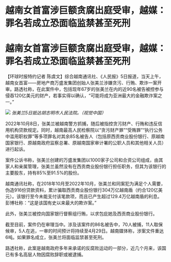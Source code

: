 # 越南女首富涉巨额贪腐出庭受审，越媒：罪名若成立恐面临监禁甚至死刑

# 越南女首富涉巨额贪腐出庭受审，越媒：罪名若成立恐面临监禁甚至死刑

【环球时报特约记者
陈虞文】综合越南通讯社、《人民报》5日报道，当天上午，越南女首富——房地产商万盛发集团创始人张美兰涉嫌贪污、行贿、欺诈一案开审。路透社称，在此案件中，包括现年67岁的张美兰在内的近90名被告被控参与侵吞120亿美元的财产，若事实得以确认，“可能将成为亚洲最大的金融欺诈案之一。”

![](https://inews.gtimg.com/om_bt/OPLZEfZJg3aHgoNtQgee2TYmSYvIDUNWlWuhVihrD77zcAA/1000)
_张美兰5日抵达胡志明市人民法院。（视觉中国）_

2022年10月8日，张美兰被越南警方抓捕，随后被指控贪污财产、行贿和违反信用机构贷款规定。同时，越南最高人民检察院以“贪污财产罪”“受贿罪”“执行公务中滥用职权罪”等多项罪名对其余85名被告人（包括原西贡商业股份银行、原越南国家银行、原越南政府监察总署、原越南国家审计署的公职人员和其他相关人员）进行起诉。

案件公诉书称，张美兰创建的万盛发集团以1000家子公司和合资公司组成，由其家人和亲属管理，张美兰虽然没有在西贡商业股份银行担任职务，但其为该银行的主要股东，持有85%至91.5%的股份。

越南通讯社称，在2018年10月至2022年10月，张美兰和同案犯为满足个人需要，伪造916份贷款资料，累计骗取西贡商业股份银行304万亿越南盾（约合120亿美元）。该银行至今未能支付该笔款项，而且已产生超过129.4万亿越南盾的利息。彭博社称：“这是该国有史以来最大的欺诈案。”

此外，张美兰被控向国家银行督察组行贿，以求包庇她及西贡商业股份银行。

截至目前，案件仍在审理当中。涉及该案件的86名被告中，70人被捕，11人取保候审，5人在逃，一审的时间预计将持续至4月29日。越南媒体称，涉案文件重达6吨。如果罪名成立，张美兰将面临监禁甚至死刑。

路透社称，此案是越南政府多年来承诺的反腐败运动的一部分，近几个月来，该国已有多名高层人物因腐败辞职或被逮捕。

